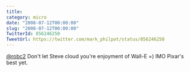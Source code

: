 ```yaml
---
title: 
category: micro
date: "2008-07-12T00:00:00"
slug: "2008-07-12T00:00:00"
TwitterId: 856246250
TweetUrl: https://twitter.com/mark_philpot/status/856246250
---
```


[@robc2](https://twitter.com/robc2) Don't let Steve cloud you're enjoyment of
Wall-E =) IMO Pixar's best yet.
